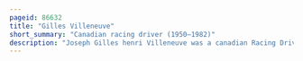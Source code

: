 ```yaml
---
pageid: 86632
title: "Gilles Villeneuve"
short_summary: "Canadian racing driver (1950–1982)"
description: "Joseph Gilles henri Villeneuve was a canadian Racing Driver who spent six Years racing in Formula one for Ferrari winning six Grands prix and earning widespread Acclaim for his Performances."
---
```

